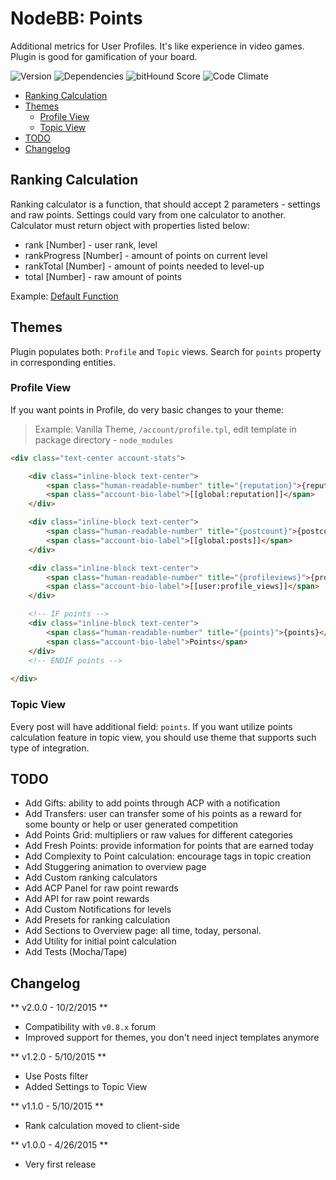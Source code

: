 # NodeBB: Points

Additional metrics for User Profiles. It's like experience in video games. Plugin is good for gamification of your board.

![Version](https://img.shields.io/npm/v/nodebb-plugin-ns-points.svg)
![Dependencies](https://david-dm.org/NicolasSiver/nodebb-plugin-ns-points.svg)
![bitHound Score](https://www.bithound.io/github/NicolasSiver/nodebb-plugin-ns-points/badges/score.svg)
![Code Climate](https://img.shields.io/codeclimate/github/NicolasSiver/nodebb-plugin-ns-points.svg)

<!-- START doctoc generated TOC please keep comment here to allow auto update -->
<!-- DON'T EDIT THIS SECTION, INSTEAD RE-RUN doctoc TO UPDATE -->
 

- [Ranking Calculation](#ranking-calculation)
- [Themes](#themes)
  - [Profile View](#profile-view)
  - [Topic View](#topic-view)
- [TODO](#todo)
- [Changelog](#changelog)

<!-- END doctoc generated TOC please keep comment here to allow auto update -->

## Ranking Calculation

Ranking calculator is a function, that should accept 2 parameters - settings and raw points.
Settings could vary from one calculator to another. Calculator must return object with properties listed below:

- rank [Number] - user rank, level
- rankProgress [Number] - amount of points on current level
- rankTotal [Number] - amount of points needed to level-up
- total [Number] - raw amount of points

Example: [Default Function](https://github.com/NicolasSiver/nodebb-plugin-ns-points/blob/f34a4cf6c69b4c8b1abbf88efc3a0f1d8ad6fcf2/public/js/ranking.js#L9-L27)

## Themes

Plugin populates both: `Profile` and `Topic` views. Search for `points` property in corresponding entities.

### Profile View

If you want points in Profile, do very basic changes to your theme:

> Example: Vanilla Theme, `/account/profile.tpl`, edit template in package directory - `node_modules`

```html
<div class="text-center account-stats">

    <div class="inline-block text-center">
        <span class="human-readable-number" title="{reputation}">{reputation}</span>
        <span class="account-bio-label">[[global:reputation]]</span>
    </div>

    <div class="inline-block text-center">
        <span class="human-readable-number" title="{postcount}">{postcount}</span>
        <span class="account-bio-label">[[global:posts]]</span>
    </div>

    <div class="inline-block text-center">
        <span class="human-readable-number" title="{profileviews}">{profileviews}</span>
        <span class="account-bio-label">[[user:profile_views]]</span>
    </div>

    <!-- IF points -->
    <div class="inline-block text-center">
        <span class="human-readable-number" title="{points}">{points}</span>
        <span class="account-bio-label">Points</span>
    </div>
    <!-- ENDIF points -->
    
</div>
```

### Topic View

Every post will have additional field: `points`.
If you want utilize points calculation feature in topic view, you should use theme that supports such type of integration.

## TODO

- Add Gifts: ability to add points through ACP with a notification
- Add Transfers: user can transfer some of his points as a reward for some bounty or help or user generated competition
- Add Points Grid: multipliers or raw values for different categories
- Add Fresh Points: provide information for points that are earned today
- Add Complexity to Point calculation: encourage tags in topic creation
- Add Stuggering animation to overview page
- Add Custom ranking calculators
- Add ACP Panel for raw point rewards
- Add API for raw point rewards
- Add Custom Notifications for levels
- Add Presets for ranking calculation
- Add Sections to Overview page: all time, today, personal.
- Add Utility for initial point calculation
- Add Tests (Mocha/Tape)

## Changelog

** v2.0.0 - 10/2/2015 **

- Compatibility with `v0.8.x` forum
- Improved support for themes, you don't need inject templates anymore

** v1.2.0 - 5/10/2015 **

- Use Posts filter
- Added Settings to Topic View

** v1.1.0 - 5/10/2015 **

- Rank calculation moved to client-side

** v1.0.0 - 4/26/2015 **

- Very first release
